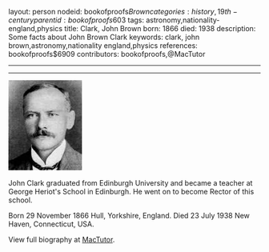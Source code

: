 layout: person
nodeid: bookofproofs$Brown
categories: history,19th-century
parentid: bookofproofs$603
tags: astronomy,nationality-england,physics
title: Clark, John Brown
born: 1866
died: 1938
description: Some facts about John Brown Clark
keywords: clark, john brown,astronomy,nationality england,physics
references: bookofproofs$6909
contributors: bookofproofs,@MacTutor

---


---

![Brown.jpg](https://github.com/bookofproofs/bookofproofs.github.io/blob/main/_sources/_assets/images/portraits/Brown.jpg?raw=true)

John Clark graduated from Edinburgh University and became a teacher at George Heriot's School in Edinburgh. He went on to become Rector of this school.

Born 29 November 1866 Hull, Yorkshire, England. Died 23 July 1938 New Haven, Connecticut, USA.


View full biography at [MacTutor](https://mathshistory.st-andrews.ac.uk/Biographies/Brown/).